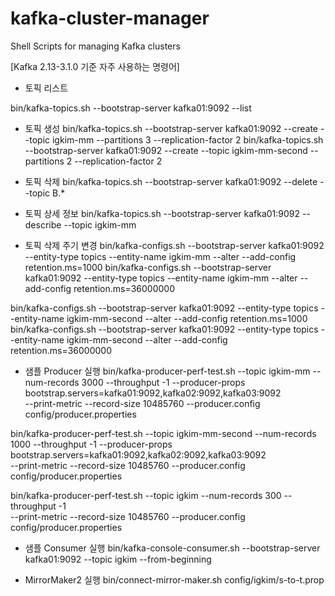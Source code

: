 # kafka-cluster-manager
Shell Scripts for managing Kafka clusters


[Kafka 2.13-3.1.0 기준 자주 사용하는 명령어]

- 토픽 리스트

 bin/kafka-topics.sh --bootstrap-server kafka01:9092 --list

- 토픽 생성
bin/kafka-topics.sh --bootstrap-server kafka01:9092 --create --topic igkim-mm --partitions 3 --replication-factor 2
bin/kafka-topics.sh --bootstrap-server kafka01:9092 --create --topic igkim-mm-second --partitions 2 --replication-factor 2

- 토픽 삭제
bin/kafka-topics.sh --bootstrap-server kafka01:9092 --delete --topic B.*

- 토픽 상세 정보
bin/kafka-topics.sh --bootstrap-server kafka01:9092 --describe --topic igkim-mm

- 토픽 삭제 주기 변경
bin/kafka-configs.sh --bootstrap-server kafka01:9092 --entity-type topics --entity-name igkim-mm --alter --add-config retention.ms=1000
bin/kafka-configs.sh --bootstrap-server kafka01:9092 --entity-type topics --entity-name igkim-mm --alter --add-config retention.ms=36000000

bin/kafka-configs.sh --bootstrap-server kafka01:9092 --entity-type topics --entity-name igkim-mm-second --alter --add-config retention.ms=1000
bin/kafka-configs.sh --bootstrap-server kafka01:9092 --entity-type topics --entity-name igkim-mm-second --alter --add-config retention.ms=36000000

- 샘플 Producer 실행
bin/kafka-producer-perf-test.sh --topic igkim-mm --num-records 3000 --throughput -1 --producer-props bootstrap.servers=kafka01:9092,kafka02:9092,kafka03:9092 \
 --print-metric --record-size 10485760 --producer.config config/producer.properties

bin/kafka-producer-perf-test.sh --topic igkim-mm-second --num-records 1000 --throughput -1 --producer-props bootstrap.servers=kafka01:9092,kafka02:9092,kafka03:9092 \
 --print-metric --record-size 10485760 --producer.config config/producer.properties

bin/kafka-producer-perf-test.sh --topic igkim --num-records 300 --throughput -1 \
 --print-metric --record-size 10485760 --producer.config config/producer.properties

- 샘플 Consumer 실행
bin/kafka-console-consumer.sh --bootstrap-server kafka01:9092 --topic igkim --from-beginning

- MirrorMaker2 실행
bin/connect-mirror-maker.sh config/igkim/s-to-t.prop
